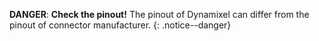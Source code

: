 
**DANGER**: **Check the pinout!** The pinout of Dynamixel can differ from the pinout of connector manufacturer. 
{: .notice--danger}

